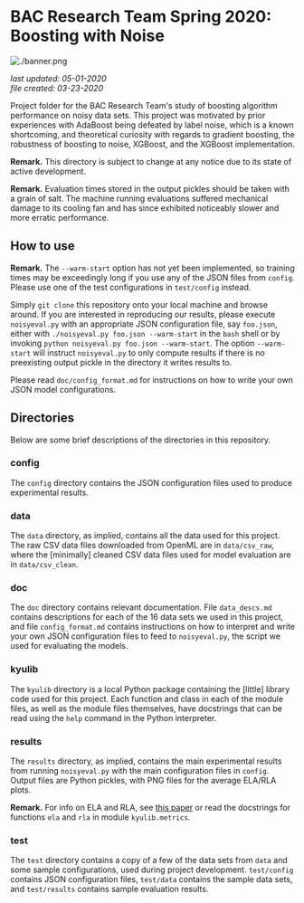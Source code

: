 # BAC Research Team Spring 2020: Boosting with Noise

![./banner.png](./banner.png)

_last updated: 05-01-2020_  
_file created: 03-23-2020_

Project folder for the BAC Research Team's study of boosting algorithm performance on noisy data sets. This project was motivated by prior experiences with AdaBoost being defeated by label noise, which is a known shortcoming, and theoretical curiosity with regards to gradient boosting, the robustness of boosting to noise, XGBoost, and the XGBoost implementation.

**Remark.** This directory is subject to change at any notice due to its state of active development.

**Remark.** Evaluation times stored in the output pickles should be taken with a grain of salt. The machine running evaluations suffered mechanical damage to its cooling fan and has since exhibited noticeably slower and more erratic performance.

## How to use

**Remark.** The `--warm-start` option has not yet been implemented, so training times may be exceedingly long if you use any of the JSON files from `config`. Please use one of the test configurations in `test/config` instead.

Simply `git clone` this repository onto your local machine and browse around. If you are interested in reproducing our results, please execute `noisyeval.py` with an appropriate JSON configuration file, say `foo.json`, either with `./noisyeval.py foo.json --warm-start` in the `bash` shell or by invoking `python noisyeval.py foo.json --warm-start`. The option `--warm-start` will instruct `noisyeval.py` to only compute results if there is no preexisting output pickle in the directory it writes results to.

Please read `doc/config_format.md` for instructions on how to write your own JSON model configurations.

## Directories

Below are some brief descriptions of the directories in this repository.

### config

The `config` directory contains the JSON configuration files used to produce experimental results.

### data

The `data` directory, as implied, contains all the data used for this project. The raw CSV data files downloaded from OpenML are in `data/csv_raw`, where the [minimally] cleaned CSV data files used for model evaluation are in `data/csv_clean`.

### doc

The `doc` directory contains relevant documentation. File `data_descs.md` contains descriptions for each of the 16 data sets we used in this project, and file `config_format.md` contains instructions on how to interpret and write your own JSON configuration files to feed to `noisyeval.py`, the script we used for evaluating the models.

### kyulib

The `kyulib` directory is a local Python package containing the [little] library code used for this project. Each function and class in each of the module files, as well as the module files themselves, have docstrings that can be read using the `help` command in the Python interpreter.

### results

The `results` directory, as implied, contains the main experimental results from running `noisyeval.py` with the main configuration files in `config`. Output files are Python pickles, with PNG files for the average ELA/RLA plots.

**Remark.** For info on ELA and RLA, see [this paper](https://doi.org/10.1016/j.neucom.2014.11.086) or read the docstrings for functions `ela` and `rla` in module `kyulib.metrics`.

### test

The `test` directory contains a copy of a few of the data sets from `data` and some sample configurations, used during project development. `test/config` contains JSON configuration files, `test/data` contains the sample data sets, and `test/results` contains sample evaluation results.